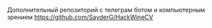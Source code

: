 Дополнительный репозиторий с телеграм ботом и компьютерным зрением https://github.com/SayderG/HackWineCV
